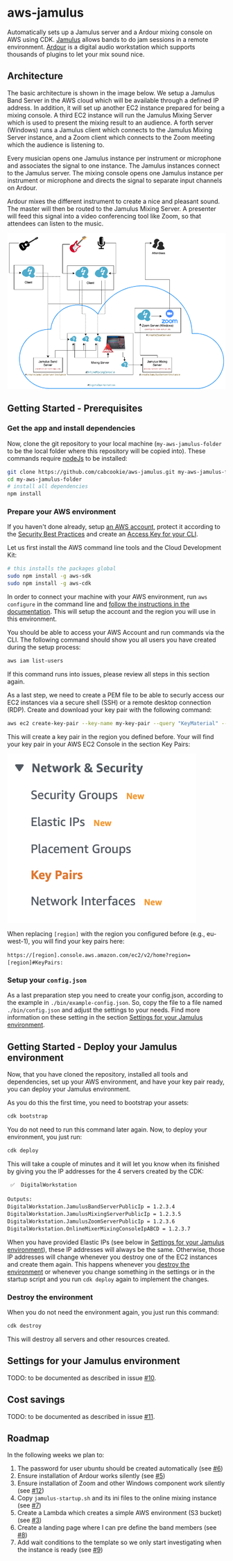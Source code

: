 # aws-jamulus

Automatically sets up a Jamulus server and a Ardour mixing console on AWS using CDK. [Jamulus](https://jamulus.io) allows bands to do jam sessions in a remote environment. [Ardour](http://ardour.org) is a digital audio workstation which supports thousands of plugins to let your mix sound nice.

## Architecture

The basic architecture is shown in the image below. We setup a Jamulus Band Server in the AWS cloud which will be available through a defined IP address. In addition, it will set up another EC2 instance prepared for being a mixing console. A third EC2 instance will run the Jamulus Mixing Server which is used to present the mixing result to an audience. A forth server (Windows) runs a Jamulus client which connects to the Jamulus Mixing Server instance, and a Zoom client which connects to the Zoom meeting which the audience is listening to.

Every musician opens one Jamulus instance per instrument or microphone and associates the signal to one instance. The Jamulus instances connect to the Jamulus server. The mixing console opens one Jamulus instance per instrument or microphone and directs the signal to separate input channels on Ardour.

Ardour mixes the different instrument to create a nice and pleasant sound. The master will then be routed to the Jamulus Mixing Server. A presenter will feed this signal into a video conferencing tool like Zoom, so that attendees can listen to the music.

![architecture](./diagrams/architecture.png)

## Getting Started - Prerequisites 

### Get the app and install dependencies

Now, clone the git repository to your local machine (`my-aws-jamulus-folder` to
be the local folder where this repository will be copied into). These commands
require [nodeJs](https://nodejs.org/en/) to be installed:

```bash
git clone https://github.com/cabcookie/aws-jamulus.git my-aws-jamulus-folder
cd my-aws-jamulus-folder
# install all dependencies
npm install
```

### Prepare your AWS environment

If you haven't done already, setup [an AWS account](https://aws.amazon.com/de/premiumsupport/knowledge-center/create-and-activate-aws-account/),
protect it according to the [Security Best Practices](https://docs.aws.amazon.com/IAM/latest/UserGuide/best-practices.html)
and create an [Access Key for your CLI](https://docs.aws.amazon.com/IAM/latest/UserGuide/id_credentials_access-keys.html).

Let us first install the AWS command line tools and the Cloud Development Kit:

```bash
# this installs the packages global
sudo npm install -g aws-sdk
sudo npm install -g aws-cdk
```

In order to connect your machine with your AWS environment, run `aws configure`
in the command line and [follow the instructions in the documentation](https://docs.aws.amazon.com/cli/latest/userguide/cli-configure-quickstart.html). This will setup the
account and the region you will use in this environment.

You should be able to access your AWS Account and run commands via the CLI. The
following command should show you all users you have created during the setup
process:

```bash
aws iam list-users
```

If this command runs into issues, please review all steps in this section again.

As a last step, we need to create a PEM file to be able to securly access our
EC2 instances via a secure shell (SSH) or a remote desktop connection (RDP).
Create and download your key pair with the following command:

```bash
aws ec2 create-key-pair --key-name my-key-pair --query "KeyMaterial" --output text > my-key-pair.pem
```

This will create a key pair in the region you defined before. Your will find
your key pair in your AWS EC2 Console in the section Key Pairs:

![EC2 Key Pairs](./utilities/images/key-pairs.png)

When replacing `[region]` with the region you configured before
(e.g., eu-west-1), you will find your key pairs here:

`https://[region].console.aws.amazon.com/ec2/v2/home?region=[region]#KeyPairs:`

### Setup your `config.json`

As a last preparation step you need to create your config.json, according to the
example in `./bin/example-config.json`. So, copy the file to a file named
`./bin/config.json` and adjust the settings to your needs. Find more information
on these setting in the section [Settings for your Jamulus environment](#settings-for-your-jamulus-environment).

## Getting Started - Deploy your Jamulus environment

Now, that you have cloned the repository, installed all tools and dependencies,
set up your AWS environment, and have your key pair ready, you can deploy your
Jamulus environment.

As you do this the first time, you need to bootstrap your assets:

```bash
cdk bootstrap
```

You do not need to run this command later again.
Now, to deploy your environment, you just run:

```bash
cdk deploy
```

This will take a couple of minutes and it will let you know when its finished
by giving you the IP addresses for the 4 servers created by the CDK:

```bash
 ✅  DigitalWorkstation

Outputs:
DigitalWorkstation.JamulusBandServerPublicIp = 1.2.3.4
DigitalWorkstation.JamulusMixingServerPublicIp = 1.2.3.5
DigitalWorkstation.JamulusZoomServerPublicIp = 1.2.3.6
DigitalWorkstation.OnlineMixerMixingConsoleIpABCD = 1.2.3.7
```

When you have provided Elastic IPs (see below in [Settings for your Jamulus environment](#settings-for-your-jamulus-environment)),
these IP addresses will always be the same. Otherwise, those IP addresses will
change whenever you destroy one of the EC2 instances and create them again. This
happens whenever you [destroy the environment](#destroy-the-environment) or
whenever you change something in the settings or in the startup script and you
run `cdk deploy` again to implement the changes.

### Destroy the environment

When you do not need the environment again, you just run this command:

```bash
cdk destroy
```

This will destroy all servers and other resources created. 

## Settings for your Jamulus environment

TODO: to be documented as described in issue [#10](https://github.com/cabcookie/aws-jamulus/issues/10).


## Cost savings

TODO: to be documented as described in issue [#11](https://github.com/cabcookie/aws-jamulus/issues/11).

## Roadmap

In the following weeks we plan to:

1. The password for user ubuntu should be created automatically
(see [#6](https://github.com/cabcookie/aws-jamulus/issues/6))
1. Ensure installation of Ardour works silently
(see [#5](https://github.com/cabcookie/aws-jamulus/issues/5))
1. Ensure installation of Zoom and other Windows component work silently
(see [#12](https://github.com/cabcookie/aws-jamulus/issues/12))
1. Copy `jamulus-startup.sh` and its ini files to the online mixing instance
(see [#7](https://github.com/cabcookie/aws-jamulus/issues/7))
1. Create a Lambda which creates a simple AWS environment (S3 bucket)
(see [#3](https://github.com/cabcookie/aws-jamulus/issues/3))
1. Create a landing page where I can pre define the band members
(see [#8](https://github.com/cabcookie/aws-jamulus/issues/8))
1. Add wait conditions to the template so we only start investigating when the instance is ready
(see [#9](https://github.com/cabcookie/aws-jamulus/issues/9))
